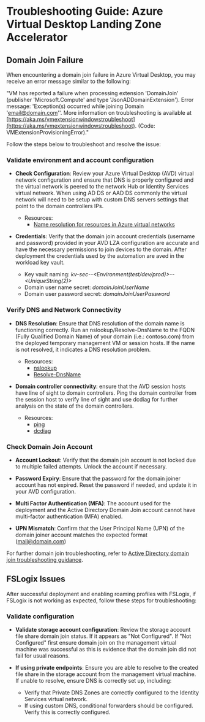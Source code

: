 # Troubleshooting Guide: Azure Virtual Desktop Landing Zone Accelerator

## Domain Join Failure

When encountering a domain join failure in Azure Virtual Desktop, you may receive an error message similar to the following:

"VM has reported a failure when processing extension 'DomainJoin' (publisher 'Microsoft.Compute' and type 'JsonADDomainExtension'). Error message: 'Exception(s) occurred while joining Domain 'email@domain.com''. More information on troubleshooting is available at [https://aka.ms/vmextensionwindowstroubleshoot](https://aka.ms/vmextensionwindowstroubleshoot). (Code: VMExtensionProvisioningError)."

Follow the steps below to troubleshoot and resolve the issue:

### Validate environment and account configuration

- **Check Configuration**: Review your Azure Virtual Desktop (AVD) virtual network configuration and ensure that DNS is properly configured and the virtual network is peered to the network Hub or Identity Services virtual network. When using AD DS or AAD DS commonly the virtual network will need to be setup with custom DNS servers settings that point to the domain controllers IPs.
    - Resources:
        - [Name resolution for resources in Azure virtual networks](https://learn.microsoft.com/en-us/azure/virtual-network/virtual-networks-name-resolution-for-vms-and-role-instances?tabs=redhat)

- **Credentials**: Verify that the domain join account credentials (username and password) provided in your AVD LZA configuration are accurate and have the necessary permissions to join devices to the domain. After deployment the credentials used by the automation are aved in the workload key vault.
    - Key vault naming: *kv-sec-<DeploymentPrefix>-<Environment(test/dev/prod)>-<Location>-<UniqueString(2)>*
    - Domain user name secret: *domainJoinUserName*
    - Domain user password secret: *domainJoinUserPassword*

### Verify DNS and Network Connectivity

- **DNS Resolution**: Ensure that DNS resolution of the domain name is functioning correctly. Run an nslookup/Resolve-DnsName to the FQDN (Fully Qualified Domain Name) of your domain (i.e.: contoso.com) from the deployed temporary management VM or session hosts. If the name is not resolved, it indicates a DNS resolution problem.
    - Resources:
        - [nslookup](https://learn.microsoft.com/en-us/windows-server/administration/windows-commands/nslookup)
        - [Resolve-DnsName](https://learn.microsoft.com/en-us/powershell/module/dnsclient/resolve-dnsname?view=windowsserver2022-ps)

- **Domain controller connectivity**: ensure that the AVD session hosts have line of sight to domain controllers. Ping the domain controller from the session host to verify line of sight and use dcdiag for further analysis on the state of the domain controllers. 
    - Resources:
        - [ping](https://learn.microsoft.com/en-us/windows-server/administration/windows-commands/ping)
        - [dcdiag](https://learn.microsoft.com/en-us/windows-server/administration/windows-commands/dcdiag)
        

### Check Domain Join Account

- **Account Lockout**: Verify that the domain join account is not locked due to multiple failed attempts. Unlock the account if necessary.

- **Password Expiry**: Ensure that the password for the domain joiner account has not expired. Reset the password if needed, and update it in your AVD configuration.

- **Multi Factor Authentication (MFA)**: The account used for the deployment and the Active Directory Domain Join account cannot have multi-factor authentication (MFA) enabled.

- **UPN Mismatch**: Confirm that the User Principal Name (UPN) of the domain joiner account matches the expected format (mail@domain.com)

For further domain join troubleshooting, refer to [Active Directory domain join troubleshooting guidance](https://learn.microsoft.com/en-us/troubleshoot/windows-server/identity/active-directory-domain-join-troubleshooting-guidance).

## FSLogix Issues

After successful deployment and enabling roaming profiles with FSLogix, if FSLogix is not working as expected, follow these steps for troubleshooting:

### Validate configuration
- **Validate storage account configuration**: Review the storage account file share domain join status. If it appears as "Not Configured". If "Not Configured" first ensure domain join on the management virtual machine was successful as this is evidence that the domain join did not fail for usual reasons. 
- **If using private endpoints**: Ensure you are able to resolve to the created file share in the storage account from the management virtual machine. If unable to resolve, ensure DNS is correctly set up, including:

    - Verify that Private DNS Zones are correctly configured to the Identity Services virtual network.
    - If using custom DNS, conditional forwarders should be configured. Verify this is correctly configured.
